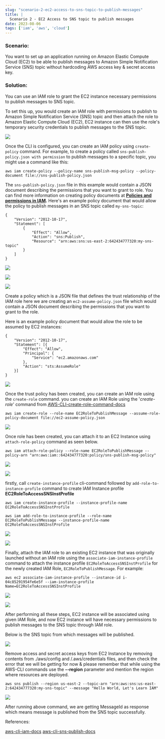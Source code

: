 ```yaml
---
slug: "scenario-2-ec2-access-to-sns-topic-to-publish-messages"
title: |
  Scenario 2 - EC2 Access to SNS topic to publish messages
date: 2023-08-06
tags: ['iam', 'aws', 'cloud']
---
```


### Scenario:

<!-- more -->




You want to set up an application running on Amazon Elastic Compute Cloud (EC2) to be able to publish messages to Amazon Simple Notification Service (SNS) topic without hardcoding AWS access key & secret access key.


### Solution:


You can use an IAM role to grant the EC2 instance necessary permissions to publish messages to SNS topic.


To set this up, you would create an IAM role with permissions to publish to Amazon Simple Notification Service (SNS) topic and then attach the role to Amazon Elastic Compute Cloud (EC2), EC2 instance can then use the role's temporary security credentials to publish messages to the SNS topic.


![](https://cdn.hashnode.com/res/hashnode/image/upload/v1673711640090/e91a32e5-cfd0-42bb-b0f9-4f11b9906cf4.png)


Once the CLI is configured, you can create an IAM policy using `create-policy` command. For example, to create a policy called `sns-publish-policy.json with permission` to publish messages to a specific topic, you might use a command like this:



```
aws iam create-policy --policy-name sns-publish-msg-policy --policy-document file://sns-publish-policy.json

```

The `sns-publish-policy.json` file in this example would contain a JSON document describing the permissions that you want to grant to role. You can find more information on creating policy documents at [**Policies and permissions in IAM**](https://docs.aws.amazon.com/IAM/latest/UserGuide/access_policies.html)**.** Here's an example policy document that would allow the policy to publish messages in an SNS topic called `my-sns-topic`:



```
{
    "Version": "2012-10-17",
    "Statement": [
        {
            "Effect": "Allow",
            "Action": "sns:Publish",
            "Resource": "arn:aws:sns:us-east-2:642434777320:my-sns-topic"
        }
    ]
}

```

![](https://cdn.hashnode.com/res/hashnode/image/upload/v1673770766415/759509c0-c992-4f14-8b3e-82d25f2426b1.png)


![](https://cdn.hashnode.com/res/hashnode/image/upload/v1673770775811/45fb20ad-525d-4d7e-8648-9ee88edd2b2d.png)


![](https://cdn.hashnode.com/res/hashnode/image/upload/v1673770783891/c2b99420-20b2-4eab-b21d-da35dce9d7f5.png)


Create a policy which is a JSON file that defines the trust relationship of the IAM role here we are creating an `ec2-assume-policy.json` file which would contain a JSON document describing the permissions that you want to grant to the role.


Here is an example policy document that would allow the role to be assumed by EC2 instances:



```
{
    "Version": "2012-10-17",
    "Statement": [{
        "Effect": "Allow",
        "Principal": {
            "Service": "ec2.amazonaws.com"
        },
        "Action": "sts:AssumeRole"
    }]
}

```

![](https://cdn.hashnode.com/res/hashnode/image/upload/v1673770955786/a858040c-c258-43c2-b602-5b2621b3c336.png)


Once the trust policy has been created, you can create an IAM role using the `create-role` command. you can create an IAM Role using the '*create-role*' command from [AWS-CLI-create-role-command-docs](https://awscli.amazonaws.com/v2/documentation/api/latest/reference/iam/create-role.html)



```
aws iam create-role --role-name EC2RoleToPublishMessage --assume-role-policy-document file://ec2-assume-policy.json

```

![](https://cdn.hashnode.com/res/hashnode/image/upload/v1673771071889/e74f528f-547e-4b41-82c0-5b469c5b0a84.png)


Once role has been created, you can attach it to an EC2 Instance using `attach-role-policy` command as seen below.



```
aws iam attach-role-policy --role-name EC2RoleToPublishMessage --policy-arn "arn:aws:iam::642434777320:policy/sns-publish-msg-policy"

```

![](https://cdn.hashnode.com/res/hashnode/image/upload/v1673771215847/40b7a102-ff4d-4578-9703-8625990685e0.png)


![](https://cdn.hashnode.com/res/hashnode/image/upload/v1673771320717/65c54371-680a-4e83-bf7b-511b1457773e.png)


firstly, call `create-instance-profile` cli-command followed by `add-role-to-instance-profile` command to create IAM Instance profile **EC2RoleToAccessSNSInstProfile**



```
aws iam create-instance-profile --instance-profile-name EC2RoleToAccessSNSInstProfile

aws iam add-role-to-instance-profile --role-name EC2RoleToPublishMessage --instance-profile-name EC2RoleToAccessSNSInstProfile

```

![](https://cdn.hashnode.com/res/hashnode/image/upload/v1673771404352/163e8794-bab2-4ec4-b429-2abc47d2b81a.png)


![](https://cdn.hashnode.com/res/hashnode/image/upload/v1673771453445/8377a27e-a951-4fc9-9430-57ee867a608b.png)


Finally, attach the IAM role to an existing EC2 instance that was originally launched without an IAM role using the `associate-iam-instance-profile` command to attach the instance profile `EC2RoleToAccessSNSInstProfile` for the newly created IAM Role, `EC2RoleToPublishMessage`. For example:



```
aws ec2 associate-iam-instance-profile --instance-id i-04c85291954fe6e5f --iam-instance-profile Name=EC2RoleToAccessSNSInstProfile

```

![](https://cdn.hashnode.com/res/hashnode/image/upload/v1673771527348/48f78d62-c03f-4c18-b064-ae4268b67017.png)


![](https://cdn.hashnode.com/res/hashnode/image/upload/v1673771532698/6882a345-5679-43c7-9b69-a26b52e5c434.png)


After performing all these steps, EC2 instance will be associated using given IAM Role, and now EC2 instance will have necessary permissions to publish messages to the SNS topic through IAM role.


Below is the SNS topic from which messages will be published.


![](https://cdn.hashnode.com/res/hashnode/image/upload/v1673771564849/864bc538-455f-4f7e-b698-0375904b02ea.png)


Remove access and secret access keys from EC2 Instance by removing contents from ./aws/config and /.aws/credentials files, and then check the error that we will be getting for now & please remember that while using the AWS-CLI commands use the **--region** parameter and mention the region where resources are deployed.



```
aws sns publish --region us-east-2 --topic-arn "arn:aws:sns:us-east-2:642434777320:my-sns-topic" --message "Hello World, Let's Learn IAM"

```

![](https://cdn.hashnode.com/res/hashnode/image/upload/v1673771831698/4b956ca7-737f-4de0-9670-798e25873fd9.png)


After running above command, we are getting MessageId as response which means message is published from the SNS topic successfully.


References:


[aws-cli-iam-docs](https://docs.aws.amazon.com/cli/latest/reference/iam/) [aws-cli-sns-publish-docs](https://docs.aws.amazon.com/cli/latest/reference/sns/publish.html)


